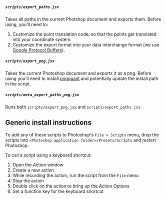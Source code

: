##### `scripts/export_paths.jsx`
Takes all paths in the current Photshop document and exports them. Before using, you'll need to:

1. Customize the point translation code, so that the points get translated into your coordinate system.
2. Customize the export format into your data interchange format (we use [Google Protocol Buffers](https://developers.google.com/protocol-buffers/)).

##### `scripts/export_png.jsx`
Takes the current Photoshop document and exports it as a png.  Before using you'll need to install [pngquant](https://pngquant.org/) and potentially update the install path in the script.

##### `scripts/meta_export_paths_png.jsx`
Runs both `scripts/export_png.jsx` and `scripts/export_paths.jsx`

## Generic install instructions
To add any of these scripts to Photoshop's `File > Scripts` menu, drop the scripts into `<Photoshop application folder>/Presets/Scripts` and restart Photoshop.

To call a script using a keyboard shortcut:
 1. Open the Action window
 2. Create a new action
 3. While recording the action, run the script from the `File` menu
 4. Stop the action
 5. Double click on the action to bring up the Action Options
 6. Set a function key for the keyboard shortcut
